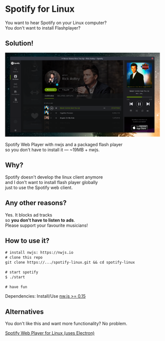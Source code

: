 # Spotify for Linux

You want to hear Spotify on your Linux computer?    
You don't want to install Flashplayer?  

## Solution!

![Spotify on Linux with a good taste of music](screenshot.png)

Spotify Web Player with nwjs and a packaged flash player  
so you don't have to install it &mdash; ~19MB + nwjs.

## Why?

Spotify doesn't develop the linux client anymore  
and I don't want to install flash player globally  
just to use the Spotify web client.  

## Any other reasons?

Yes. It blocks ad tracks  
so **you don't have to listen to ads**.  
Please support your favourite musicians!

## How to use it?

    # install nwjs: https://nwjs.io
    # clone this repo
    git clone https://.../spotify-linux.git && cd spotify-linux

    # start spotify
    $ ./start

    # have fun

Dependencies: Install/Use [nw.js >= 0.15](https://nwjs.io/)

## Alternatives

You don't like this and want more functionality?
No problem.  

[Spotify Web Player for Linux (uses Electron)](https://github.com/Quacky2200/Spotify-Web-Player-for-Linux)
